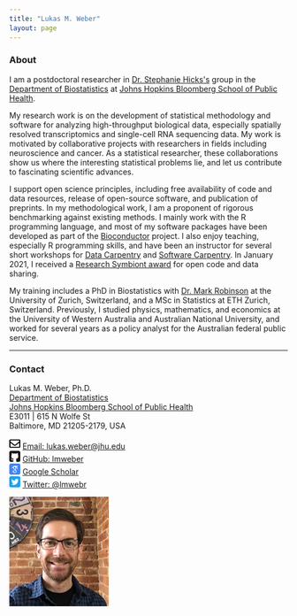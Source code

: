 ```yaml
---
title: "Lukas M. Weber"
layout: page
---
```



### About

I am a postdoctoral researcher in [Dr. Stephanie Hicks's](https://www.stephaniehicks.com/) group in the [Department of Biostatistics](https://www.jhsph.edu/departments/biostatistics/) at [Johns Hopkins Bloomberg School of Public Health](https://www.jhsph.edu/).

My research work is on the development of statistical methodology and software for analyzing high-throughput biological data, especially spatially resolved transcriptomics and single-cell RNA sequencing data. My work is motivated by collaborative projects with researchers in fields including neuroscience and cancer. As a statistical researcher, these collaborations show us where the interesting statistical problems lie, and let us contribute to fascinating scientific advances.

I support open science principles, including free availability of code and data resources, release of open-source software, and publication of preprints. In my methodological work, I am a proponent of rigorous benchmarking against existing methods. I mainly work with the R programming language, and most of my software packages have been developed as part of the [Bioconductor](http://bioconductor.org/) project. I also enjoy teaching, especially R programming skills, and have been an instructor for several short workshops for [Data Carpentry](https://datacarpentry.org/) and [Software Carpentry](https://software-carpentry.org/). In January 2021, I received a [Research Symbiont award](https://researchsymbionts.org/) for open code and data sharing.

My training includes a PhD in Biostatistics with [Dr. Mark Robinson](https://robinsonlabuzh.github.io/) at the University of Zurich, Switzerland, and a MSc in Statistics at ETH Zurich, Switzerland. Previously, I studied physics, mathematics, and economics at the University of Western Australia and Australian National University, and worked for several years as a policy analyst for the Australian federal public service.


---


### Contact

<div class="row-fluid" markdown="1">
<div class="span6" markdown="1">

Lukas M. Weber, Ph.D. <br/>
[Department of Biostatistics](https://www.jhsph.edu/departments/biostatistics/) <br/>
[Johns Hopkins Bloomberg School of Public Health](https://www.jhsph.edu/) <br/>
E3011 | 615 N Wolfe St <br/>
Baltimore, MD 21205-2179, USA

<img src="images/envelope.svg" alt="Email logo" width="20"> [Email: lukas.weber@jhu.edu]() <br/>
<img src="images/github.svg" alt="GitHub logo" width="20"> [GitHub: lmweber](https://github.com/lmweber) <br/>
<img src="images/scholar.svg" alt="Google Scholar logo" width="20"> [Google Scholar](https://scholar.google.com/citations?user=1vZo3toAAAAJ&hl=en) <br/>
<img src="images/twitter.svg" alt="Twitter logo" width="20"> [Twitter: @lmwebr](https://twitter.com/lmwebr)

</div>
<div class="span3" markdown="1">

<img src="images/Lukas_Weber_photo_small.jpg" alt="Lukas Weber photo" width="180">

</div>
</div>


